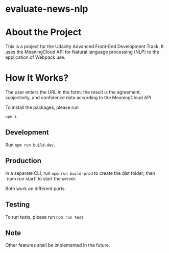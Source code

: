# evaluate-news-nlp

# About the Project

This is a project for the Udacity Advanced Front-End Development Track. It uses the MeaningCloud API for Natural language processing (NLP) to the application of Webpack use.

# How It Works?

The user enters the URL in the form; the result is the agreement, subjectivity, and confidence data according to the MeaningCloud API.


To install the packages, please run
```
npm i
```
## Development
Run `npm run build-dev`.

## Production

In a separate CLI, run `npm run build-prod` to create the dist folder; then `npm run start' to start the server.

Both work on different ports.

## Testing

To run tests, please run `npm run test`

## Note

Other features shall be implemented in the future.